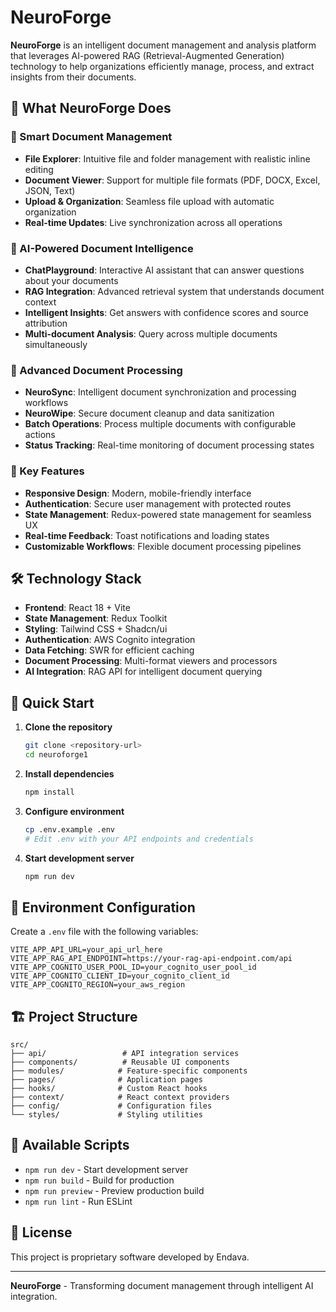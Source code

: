 # NeuroForge

**NeuroForge** is an intelligent document management and analysis platform that leverages AI-powered RAG (Retrieval-Augmented Generation) technology to help organizations efficiently manage, process, and extract insights from their documents.

## 🚀 What NeuroForge Does

### 📁 Smart Document Management
- **File Explorer**: Intuitive file and folder management with realistic inline editing
- **Document Viewer**: Support for multiple file formats (PDF, DOCX, Excel, JSON, Text)
- **Upload & Organization**: Seamless file upload with automatic organization
- **Real-time Updates**: Live synchronization across all operations

### 🤖 AI-Powered Document Intelligence
- **ChatPlayground**: Interactive AI assistant that can answer questions about your documents
- **RAG Integration**: Advanced retrieval system that understands document context
- **Intelligent Insights**: Get answers with confidence scores and source attribution
- **Multi-document Analysis**: Query across multiple documents simultaneously

### 🔄 Advanced Document Processing
- **NeuroSync**: Intelligent document synchronization and processing workflows
- **NeuroWipe**: Secure document cleanup and data sanitization
- **Batch Operations**: Process multiple documents with configurable actions
- **Status Tracking**: Real-time monitoring of document processing states

### 🎯 Key Features
- **Responsive Design**: Modern, mobile-friendly interface
- **Authentication**: Secure user management with protected routes
- **State Management**: Redux-powered state management for seamless UX
- **Real-time Feedback**: Toast notifications and loading states
- **Customizable Workflows**: Flexible document processing pipelines

## 🛠 Technology Stack

- **Frontend**: React 18 + Vite
- **State Management**: Redux Toolkit
- **Styling**: Tailwind CSS + Shadcn/ui
- **Authentication**: AWS Cognito integration
- **Data Fetching**: SWR for efficient caching
- **Document Processing**: Multi-format viewers and processors
- **AI Integration**: RAG API for intelligent document querying

## 🚀 Quick Start

1. **Clone the repository**
   ```bash
   git clone <repository-url>
   cd neuroforge1
   ```

2. **Install dependencies**
   ```bash
   npm install
   ```

3. **Configure environment**
   ```bash
   cp .env.example .env
   # Edit .env with your API endpoints and credentials
   ```

4. **Start development server**
   ```bash
   npm run dev
   ```

## 📝 Environment Configuration

Create a `.env` file with the following variables:

```env
VITE_APP_API_URL=your_api_url_here
VITE_APP_RAG_API_ENDPOINT=https://your-rag-api-endpoint.com/api
VITE_APP_COGNITO_USER_POOL_ID=your_cognito_user_pool_id
VITE_APP_COGNITO_CLIENT_ID=your_cognito_client_id
VITE_APP_COGNITO_REGION=your_aws_region
```

## 🏗 Project Structure

```
src/
├── api/                 # API integration services
├── components/          # Reusable UI components
├── modules/            # Feature-specific components
├── pages/              # Application pages
├── hooks/              # Custom React hooks
├── context/            # React context providers
├── config/             # Configuration files
└── styles/             # Styling utilities
```

## 🔧 Available Scripts

- `npm run dev` - Start development server
- `npm run build` - Build for production
- `npm run preview` - Preview production build
- `npm run lint` - Run ESLint

## 📄 License

This project is proprietary software developed by Endava.

---

**NeuroForge** - Transforming document management through intelligent AI integration.
